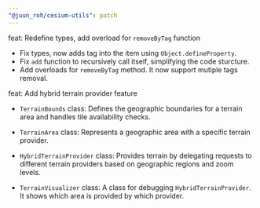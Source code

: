 ```yaml
---
"@juun_roh/cesium-utils": patch
---
```


feat: Redefine types, add overload for `removeByTag` function

* Fix types, now adds tag into the item using `Object.defineProperty`.
* Fix `add` function to recursively call itself, simplifying the code sturcture.
* Add overloads for `removeByTag` method. It now support mutiple tags removal.

feat: Add hybrid terrain provider feature

* `TerrainBounds` class:
Defines the geographic boundaries for a terrain area and handles tile availability checks.

* `TerrainArea` class:
Represents a geographic area with a specific terrain provider.

* `HybridTerrainProvider` class:
Provides terrain by delegating requests to different terrain providers
based on geographic regions and zoom levels.

* `TerrainVisualizer` class:
A class for debugging `HybridTerrainProvider`. It shows which area is provided by which provider.
